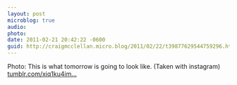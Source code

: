 ```yaml
---
layout: post
microblog: true
audio: 
photo: 
date: 2011-02-21 20:42:22 -0600
guid: http://craigmcclellan.micro.blog/2011/02/22/t39877629544759296.html
---
```

Photo: This is what tomorrow is going to look like. (Taken with instagram) [tumblr.com/xiq1ku4im...](http://tumblr.com/xiq1ku4im3)
